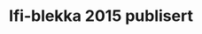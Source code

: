 ---
title: Ifi-blekka 2015 publisert
tags: ifi-blekka, minor
year: 2015
sources:
  - http://lanavu.net/Prosjekter/blekka2015.pdf Ifi-blekka 2015
  - http://ordenen.ifi.uio.no/history/2015-ifi-blekka/blekka2015.pdf Ifi-blekka 2015 (backup)
view: none
---